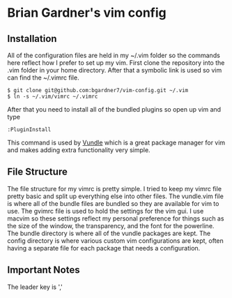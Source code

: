 Brian Gardner's vim config
==========================

Installation
------------

All of the configuration files are held in my ~/.vim folder so the commands here
reflect how I prefer to set up my vim. First clone the repository into the .vim
folder in your home directory. After that a symbolic link is used so vim can
find the ~/.vimrc file.

    $ git clone git@github.com:bgardner7/vim-config.git ~/.vim
    $ ln -s ~/.vim/vimrc ~/.vimrc

After that you need to install all of the bundled plugins so open up vim and type

    :PluginInstall

This command is used by [Vundle](https://github.com/gmarik/vundle) which is a
great package manager for vim and makes adding extra functionality very simple.

File Structure
--------------

The file structure for my vimrc is pretty simple. I tried to keep my vimrc file
pretty basic and split up everything else into other files. The vundle.vim file
is where all of the bundle files are bundled so they are available for vim to
use. The gvimrc file is used to hold the settings for the vim gui. I use macvim
so these settings reflect my personal preference for things such as the size of
the window, the transparency, and the font for the powerline. The bundle
directory is where all of the vundle packages are kept. The config directory is
where various custom vim configurations are kept, often having a separate file
for each package that needs a configuration.

Important Notes
---------------

The leader key is ','
